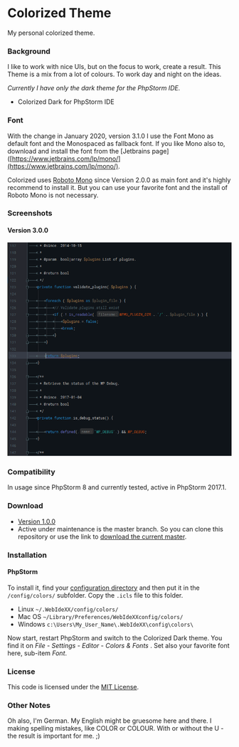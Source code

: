 # Colorized Theme

My personal colorized theme.

### Background

I like to work with nice UIs, but on the focus to work, create a result. This Theme is a mix from a lot of colours. To work day and night on the ideas.

_Currently I have only the dark theme for the PhpStorm IDE._

* Colorized Dark for PhpStorm IDE

### Font

With the change in January 2020, version 3.1.0 I use the Font Mono as default font and the Monospaced as fallback font. If you like Mono also to, download and install the font from the [Jetbrains page]([https://www.jetbrains.com/lp/mono/](https://www.jetbrains.com/lp/mono/).

Colorized uses [Roboto Mono](https://fonts.google.com/specimen/Roboto+Mono) since Version 2.0.0 as main font and it's highly recommend to install it. But you can use your favorite font and the install of Roboto Mono is not necessary.

### Screenshots

#### Version 3.0.0

![PHP Source in PhpStorm 2017.1](./screenshots/colorized-dark-php-v3.png)

### Compatibility

In usage since PhpStorm 8 and currently tested, active in PhpStorm 2017.1.

### Download

* [Version 1.0.0](https://github.com/bueltge/colorized-theme/releases/tag/1.0.0)
* Active under maintenance is the master branch. So you can clone this repository or use the link to [download the current master](https://github.com/bueltge/colorized-theme/archive/master.zip).

### Installation

#### PhpStorm

To install it, find your [configuration directory](http://www.jetbrains.com/phpstorm/webhelp/project-and-ide-settings.html) and then put it in the `/config/colors/` subfolder. Copy the `.icls` file to this folder.

* Linux `~/.WebIdeXX/config/colors/`
* Mac OS `~/Library/Preferences/WebIdeXXconfig/colors/`
* Windows `c:\Users\My_User_Name\.WebIdeXX\config\colors\`

Now start, restart PhpStorm and switch to the Colorized Dark theme. You find it on _File_ - _Settings_ - _Editor_ - _Colors & Fonts_ . Set also your favorite font here, sub-item _Font_.

### License

This code is licensed under the [MIT License](./LICENSE).

### Other Notes

Oh also, I'm German. My English might be gruesome here and there. I  making spelling mistakes, like COLOR or COLOUR. With or without the U - the result is important for me. ;)
